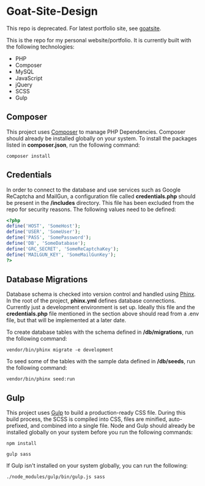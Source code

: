 # Goat-Site-Design

This repo is deprecated. For latest portfolio site, see [goatsite](https://github.com/toddgoates/goatsite).

This is the repo for my personal website/portfolio.  It is currently built with the following technologies:

* PHP
* Composer
* MySQL
* JavaScript
* jQuery
* SCSS
* Gulp

## Composer

This project uses [Composer](https://getcomposer.org/) to manage PHP Dependencies.  Composer should already be installed globally on your system.  To install the packages listed in **composer.json**, run the following command:

```
composer install
```

## Credentials

In order to connect to the database and use services such as Google ReCaptcha and MailGun, a configuration file called **credentials.php** should be present in the **/includes** directory.  This file has been excluded from the repo for security reasons.  The following values need to be defined:

```php
<?php
define('HOST', 'SomeHost'); 
define('USER', 'SomeUser');
define('PASS', 'SomePassword');
define('DB', 'SomeDatabase');
define('GRC_SECRET', 'SomeReCaptchaKey');
define('MAILGUN_KEY', 'SomeMailGunKey');
?>
```

## Database Migrations
Database schema is checked into version control and handled using [Phinx](http://docs.phinx.org/en/latest/index.html#). In the root of the project, **phinx.yml** defines database connections. Currently just a development environment is set up. Ideally this file and the **credentials.php** file mentioned in the section above should read from a .env file, but that will be implemented at a later date.

To create database tables with the schema defined in **/db/migrations**, run the following command:

```
vendor/bin/phinx migrate -e development
```

To seed some of the tables with the sample data defined in **/db/seeds**, run the following command:

```
vendor/bin/phinx seed:run
```

## Gulp

This project uses [Gulp](http://gulpjs.com/) to build a production-ready CSS file.  During this build process, the SCSS is compiled into CSS, files are minified, auto-prefixed, and combined into a single file.  Node and Gulp should already be installed globally on your system before you run the following commands:

```
npm install
```

```
gulp sass
```

If Gulp isn't installed on your system globally, you can run the following:

```
./node_modules/gulp/bin/gulp.js sass
```